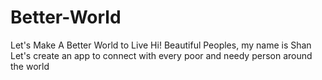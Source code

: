 # Better-World
Let's Make A Better World to Live
Hi! Beautiful Peoples, my name is Shan 
Let's create an app to connect with every poor and needy person around the world
